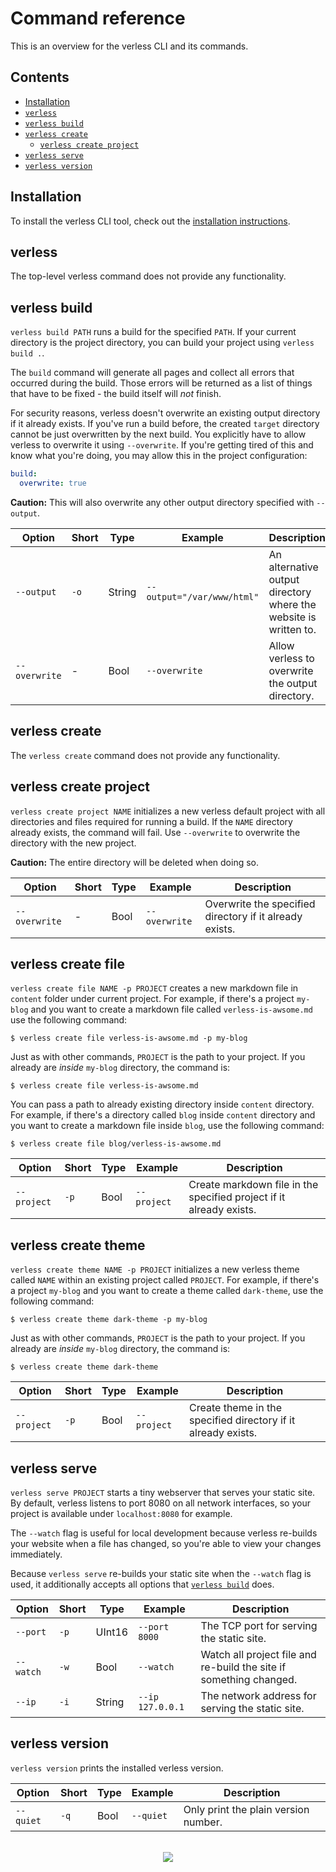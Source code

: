 # Command reference

This is an overview for the verless CLI and its commands.

## Contents

* [Installation](#installation)
* [`verless`](#verless)
* [`verless build`](#verless-build)
* [`verless create`](#verless-create)
    * [`verless create project`](#verless-create-project)
* [`verless serve`](#verless-serve)
* [`verless version`](#verless-version)

## Installation

To install the verless CLI tool, check out the
[installation instructions](../README.md#img-srchttpsverlessdominikbraunioassetsimgdotpng-installation).

## verless

The top-level verless command does not provide any functionality.

## verless build

`verless build PATH` runs a build for the specified `PATH`. If your current directory is the project directory, you
can build your project using `verless build .`.

The `build` command will generate all pages and collect all errors that occurred during the build. Those errors will be
returned as a list of things that have to be fixed - the build itself will _not_ finish.

For security reasons, verless doesn't overwrite an existing output directory if it already exists. If you've run a
build before, the created `target` directory cannot be just overwritten by the next build. You explicitly have to
allow verless to overwrite it using `--overwrite`. If you're getting tired of this and know what you're doing, you may
allow this in the project configuration:

```yaml
build:
  overwrite: true
```

**Caution:** This will also overwrite any other output directory specified with `--output`.

| Option        | Short | Type   | Example                    | Description                                                      |
|---------------|-------|--------|----------------------------|------------------------------------------------------------------|
| `--output`    | `-o`  | String | `--output="/var/www/html"` | An alternative output directory where the website is written to. |
| `--overwrite` | -     | Bool   | `--overwrite`              | Allow verless to overwrite the output directory.                 |

## verless create

The `verless create` command does not provide any functionality.

## verless create project

`verless create project NAME` initializes a new verless default project with all directories and files required for
running a build. If the `NAME` directory already exists, the command will fail. Use `--overwrite` to overwrite the
directory with the new project.

**Caution:** The entire directory will be deleted when doing so.

| Option        | Short | Type   | Example       | Description                                             |
|---------------|-------|--------|---------------|---------------------------------------------------------|
| `--overwrite` | -     | Bool   | `--overwrite` | Overwrite the specified directory if it already exists. |

## verless create file

`verless create file NAME -p PROJECT` creates a new markdown file in `content` folder under current project. For example, 
if there's a project `my-blog` and you want to create a markdown file called `verless-is-awsome.md` use the following command:

```shell script
$ verless create file verless-is-awsome.md -p my-blog
```

Just as with other commands, `PROJECT` is the path to your project. If you already are _inside_ `my-blog` directory, the
command is:

```shell script
$ verless create file verless-is-awsome.md
```

You can pass a path to already existing directory inside `content` directory. For example, if there's a directory called
`blog` inside `content` directory and you want to create a markdown file inside `blog`, use the following command: 

```shell script
$ verless create file blog/verless-is-awsome.md
```

| Option        | Short | Type   | Example       | Description                                                         |
|---------------|-------|--------|---------------|---------------------------------------------------------------------|
| `--project`   | `-p`  | Bool   | `--project`   | Create markdown file in the specified project if it already exists. |

## verless create theme

`verless create theme NAME -p PROJECT` initializes a new verless theme called `NAME` within an existing project called
`PROJECT`. For example, if there's a project `my-blog` and you want to create a theme called `dark-theme`, use the
following command:

```shell script
$ verless create theme dark-theme -p my-blog
```

Just as with other commands, `PROJECT` is the path to your project. If you already are _inside_ `my-blog` directory, the
command is:

```shell script
$ verless create theme dark-theme
```

| Option        | Short | Type   | Example       | Description                                                   |
|---------------|-------|--------|---------------|---------------------------------------------------------------|
| `--project`   | `-p`  | Bool   | `--project`   | Create theme in the specified directory if it already exists. |

## verless serve

`verless serve PROJECT` starts a tiny webserver that serves your static site. By default, verless listens to port 8080
on all network interfaces, so your project is available under `localhost:8080` for example.

The `--watch` flag is useful for local development because verless re-builds your website when a file has changed, so
you're able to view your changes immediately.

Because `verless serve` re-builds your static site when the `--watch` flag is used, it additionally accepts all options
that [`verless build`](#verless-build) does.

| Option    | Short | Type   | Example          | Description                                                        |
|-----------|-------|--------|------------------|--------------------------------------------------------------------|
| `--port`  | `-p`  | UInt16 | `--port 8000`    | The TCP port for serving the static site.                          |
| `--watch` | `-w`  | Bool   | `--watch`        | Watch all project file and re-build the site if something changed. |
| `--ip`    | `-i`  | String | `--ip 127.0.0.1` | The network address for serving the static site.                   |

## verless version

`verless version` prints the installed verless version.

| Option    | Short | Type   | Example   | Description                          |
|-----------|-------|--------|-----------|--------------------------------------|
| `--quiet` | `-q`  | Bool   | `--quiet` | Only print the plain version number. |

<p align="center">
<br>
<a href="https://github.com/verless/verless">
<img src="https://verless.dominikbraun.io/static/img/logo-footer-v1.0.0.png">
</a>
</p>
